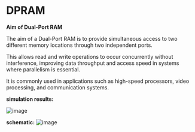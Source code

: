 # DPRAM
**Aim of Dual-Port RAM**

The aim of a Dual-Port RAM is to provide simultaneous access to two different memory locations 
through two independent ports. 

This allows read and write operations to occur concurrently without interference, improving data throughput and access speed in systems where parallelism is essential. 

It is commonly used in applications such as high-speed processors, video processing, and communication systems. 

**simulation results:**

![image](https://github.com/user-attachments/assets/45d6f4e9-aaad-4dfb-9ae6-90fc6ea46e77)


**schematic:**
![image](https://github.com/user-attachments/assets/192be9f6-a15c-41db-99e5-3e61acce7af3)
